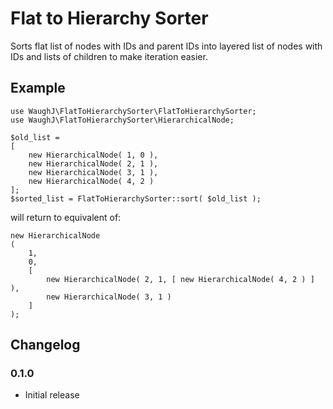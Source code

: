 Flat to Hierarchy Sorter
=========================

Sorts flat list of nodes with IDs and parent IDs into layered list of nodes with IDs and lists of children to make iteration easier.

## Example

    use WaughJ\FlatToHierarchySorter\FlatToHierarchySorter;
    use WaughJ\FlatToHierarchySorter\HierarchicalNode;

    $old_list =
    [
        new HierarchicalNode( 1, 0 ),
        new HierarchicalNode( 2, 1 ),
        new HierarchicalNode( 3, 1 ),
        new HierarchicalNode( 4, 2 )
    ];
    $sorted_list = FlatToHierarchySorter::sort( $old_list );

will return to equivalent of:

    new HierarchicalNode
    (
        1,
        0,
        [
            new HierarchicalNode( 2, 1, [ new HierarchicalNode( 4, 2 ) ] ),
            new HierarchicalNode( 3, 1 )
        ]
    );

## Changelog

### 0.1.0
* Initial release